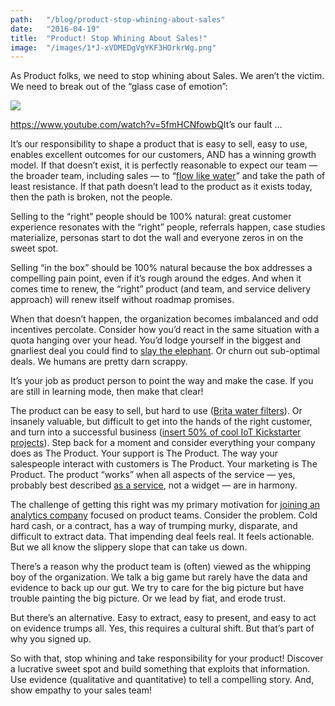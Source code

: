 ```yaml
---
path:	"/blog/product-stop-whining-about-sales"
date:	"2016-04-19"
title:	"Product! Stop Whining About Sales!"
image:	"/images/1*J-xVDMEDgVgYKF3HOrkrWg.png"
---
```


As Product folks, we need to stop whining about Sales. We aren’t the victim. We need to break out of the “glass case of emotion”:

![](/images/1*J-xVDMEDgVgYKF3HOrkrWg.png)

<https://www.youtube.com/watch?v=5fmHCNfowbQ>It’s our fault …

It’s our responsibility to shape a product that is easy to sell, easy to use, enables excellent outcomes for our customers, AND has a winning growth model. If that doesn’t exist, it is perfectly reasonable to expect our team — the broader team, including sales — to “[flow like water](http://www.goodreads.com/quotes/29138-be-like-water-making-its-way-through-cracks-do-not)” and take the path of least resistance. If that path doesn’t lead to the product as it exists today, then the path is broken, not the people.

Selling to the “right” people should be 100% natural: great customer experience resonates with the “right” people, referrals happen, case studies materialize, personas start to dot the wall and everyone zeros in on the sweet spot.

Selling “in the box” should be 100% natural because the box addresses a compelling pain point, even if it’s rough around the edges. And when it comes time to renew, the “right” product (and team, and service delivery approach) will renew itself without roadmap promises.

When that doesn’t happen, the organization becomes imbalanced and odd incentives percolate. Consider how you’d react in the same situation with a quota hanging over your head. You’d lodge yourself in the biggest and gnarliest deal you could find to [slay the elephant](http://andymonfried.blogspot.com/2006/02/elephant-hunting-in-sales-term.html). Or churn out sub-optimal deals. We humans are pretty darn scrappy.

It’s your job as product person to point the way and make the case. If you are still in learning mode, then make that clear!

The product can be easy to sell, but hard to use ([Brita water filters](https://www.quora.com/Is-it-bad-to-never-change-a-Brita-filter)). Or insanely valuable, but difficult to get into the hands of the right customer, and turn into a successful business ([insert 50% of cool IoT Kickstarter projects](http://arstechnica.com/business/2014/10/the-ugly-afterlife-of-crowdfunding-projects-that-never-ship-and-never-end/)). Step back for a moment and consider everything your company does as The Product. Your support is The Product. The way your salespeople interact with customers is The Product. Your marketing is The Product. The product “works” when all aspects of the service — yes, probably best described [as a service](http://thisisservicedesignthinking.com/), not a widget — are in harmony.

The challenge of getting this right was my primary motivation for [joining an analytics company](http://www.pendo.io/) focused on product teams. Consider the problem. Cold hard cash, or a contract, has a way of trumping murky, disparate, and difficult to extract data. That impending deal feels real. It feels actionable. But we all know the slippery slope that can take us down.

There’s a reason why the product team is (often) viewed as the whipping boy of the organization. We talk a big game but rarely have the data and evidence to back up our gut. We try to care for the big picture but have trouble painting the big picture. Or we lead by fiat, and erode trust.

But there’s an alternative. Easy to extract, easy to present, and easy to act on evidence trumps all. Yes, this requires a cultural shift. But that’s part of why you signed up.

So with that, stop whining and take responsibility for your product! Discover a lucrative sweet spot and build something that exploits that information. Use evidence (qualitative and quantitative) to tell a compelling story. And, show empathy to your sales team!

